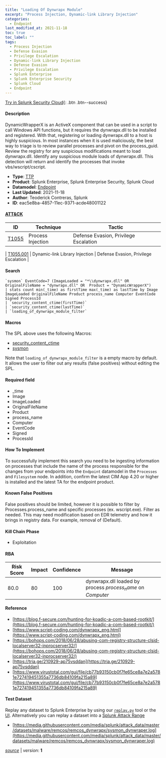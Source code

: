```yaml
---
title: "Loading Of Dynwrapx Module"
excerpt: "Process Injection, Dynamic-link Library Injection"
categories:
  - Endpoint
last_modified_at: 2021-11-18
toc: true
toc_label: ""
tags:
  - Process Injection
  - Defense Evasion
  - Privilege Escalation
  - Dynamic-link Library Injection
  - Defense Evasion
  - Privilege Escalation
  - Splunk Enterprise
  - Splunk Enterprise Security
  - Splunk Cloud
  - Endpoint
---
```




[Try in Splunk Security Cloud](https://www.splunk.com/en_us/cyber-security.html){: .btn .btn--success}

#### Description

DynamicWrapperX is an ActiveX component that can be used in a script to call Windows API functions, but it requires the dynwrapx.dll to be installed and registered. With that, registering or loading dynwrapx.dll to a host is highly suspicious. In most instances when it is used maliciously, the best way to triage is to review parallel processes and pivot on the process_guid. Review the registry for any suspicious modifications meant to load dynwrapx.dll. Identify any suspicious module loads of dynwrapx.dll. This detection will return and identify the processes that invoke vbs/wscript/cscript.

- **Type**: [TTP](https://github.com/splunk/security_content/wiki/Detection-Analytic-Types)
- **Product**: Splunk Enterprise, Splunk Enterprise Security, Splunk Cloud
- **Datamodel**: [Endpoint](https://docs.splunk.com/Documentation/CIM/latest/User/Endpoint)
- **Last Updated**: 2021-11-18
- **Author**: Teoderick Contreras, Splunk
- **ID**: eac5e8ba-4857-11ec-9371-acde48001122


#### [ATT&CK](https://attack.mitre.org/)

| ID             | Technique        |  Tactic             |
| -------------- | ---------------- |-------------------- |
| [T1055](https://attack.mitre.org/techniques/T1055/) | Process Injection | Defense Evasion, Privilege Escalation |

| [T1055.001](https://attack.mitre.org/techniques/T1055/001/) | Dynamic-link Library Injection | Defense Evasion, Privilege Escalation |

#### Search

```
`sysmon` EventCode=7 (ImageLoaded = "*\\dynwrapx.dll" OR OriginalFileName = "dynwrapx.dll" OR  Product = "DynamicWrapperX") 
| stats count min(_time) as firstTime max(_time) as lastTime by Image ImageLoaded OriginalFileName Product process_name Computer EventCode Signed ProcessId 
| `security_content_ctime(firstTime)` 
| `security_content_ctime(lastTime)` 
| `loading_of_dynwrapx_module_filter`
```

#### Macros
The SPL above uses the following Macros:
* [security_content_ctime](https://github.com/splunk/security_content/blob/develop/macros/security_content_ctime.yml)
* [sysmon](https://github.com/splunk/security_content/blob/develop/macros/sysmon.yml)

Note that `loading_of_dynwrapx_module_filter` is a empty macro by default. It allows the user to filter out any results (false positives) without editing the SPL.

#### Required field
* _time
* Image
* ImageLoaded
* OriginalFileName
* Product
* process_name
* Computer
* EventCode
* Signed
* ProcessId


#### How To Implement
To successfully implement this search you need to be ingesting information on processes that include the name of the process responsible for the changes from your endpoints into the `Endpoint` datamodel in the `Processes` and `Filesystem` node. In addition, confirm the latest CIM App 4.20 or higher is installed and the latest TA for the endpoint product.

#### Known False Positives
False positives should be limited, however it is possible to filter by Processes.process_name and specific processes (ex. wscript.exe). Filter as needed. This may need modification based on EDR telemetry and how it brings in registry data. For example, removal of (Default).

#### Kill Chain Phase
* Exploitation



#### RBA

| Risk Score  | Impact      | Confidence   | Message      |
| ----------- | ----------- |--------------|--------------|
| 80.0 | 80 | 100 | dynwrapx.dll loaded by process $process_name$ on $Computer$ |




#### Reference

* [https://blog.f-secure.com/hunting-for-koadic-a-com-based-rootkit/](https://blog.f-secure.com/hunting-for-koadic-a-com-based-rootkit/)
* [https://www.script-coding.com/dynwrapx_eng.html](https://www.script-coding.com/dynwrapx_eng.html)
* [https://bohops.com/2018/06/28/abusing-com-registry-structure-clsid-localserver32-inprocserver32/](https://bohops.com/2018/06/28/abusing-com-registry-structure-clsid-localserver32-inprocserver32/)
* [https://tria.ge/210929-ap75vsddan](https://tria.ge/210929-ap75vsddan)
* [https://www.virustotal.com/gui/file/cb77b93150cb0f7fe65ce8a7e2a5781e727419451355a7736db84109fa215a89](https://www.virustotal.com/gui/file/cb77b93150cb0f7fe65ce8a7e2a5781e727419451355a7736db84109fa215a89)



#### Test Dataset
Replay any dataset to Splunk Enterprise by using our [`replay.py`](https://github.com/splunk/attack_data#using-replaypy) tool or the [UI](https://github.com/splunk/attack_data#using-ui).
Alternatively you can replay a dataset into a [Splunk Attack Range](https://github.com/splunk/attack_range#replay-dumps-into-attack-range-splunk-server)

* [https://media.githubusercontent.com/media/splunk/attack_data/master/datasets/malware/remcos/remcos_dynwrapx/sysmon_dynwraper.log](https://media.githubusercontent.com/media/splunk/attack_data/master/datasets/malware/remcos/remcos_dynwrapx/sysmon_dynwraper.log)



[*source*](https://github.com/splunk/security_content/tree/develop/detections/endpoint/loading_of_dynwrapx_module.yml) \| *version*: **1**